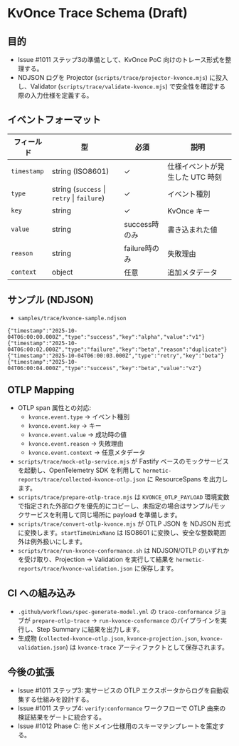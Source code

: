 # KvOnce Trace Schema (Draft)

## 目的
- Issue #1011 ステップ3の準備として、KvOnce PoC 向けのトレース形式を整理する。
- NDJSON ログを Projector (`scripts/trace/projector-kvonce.mjs`) に投入し、Validator (`scripts/trace/validate-kvonce.mjs`) で安全性を確認する際の入力仕様を定義する。

## イベントフォーマット
| フィールド | 型 | 必須 | 説明 |
|------------|----|------|------|
| `timestamp` | string (ISO8601) | ✓ | 仕様イベントが発生した UTC 時刻 |
| `type` | string (`success` \| `retry` \| `failure`) | ✓ | イベント種別 |
| `key` | string | ✓ | KvOnce キー |
| `value` | string | success時のみ | 書き込まれた値 |
| `reason` | string | failure時のみ | 失敗理由 |
| `context` | object | 任意 | 追加メタデータ |

## サンプル (NDJSON)
- `samples/trace/kvonce-sample.ndjson`

```ndjson
{"timestamp":"2025-10-04T06:00:00.000Z","type":"success","key":"alpha","value":"v1"}
{"timestamp":"2025-10-04T06:00:02.000Z","type":"failure","key":"beta","reason":"duplicate"}
{"timestamp":"2025-10-04T06:00:03.000Z","type":"retry","key":"beta"}
{"timestamp":"2025-10-04T06:00:04.000Z","type":"success","key":"beta","value":"v2"}
```

## OTLP Mapping
- OTLP span 属性との対応:
  - `kvonce.event.type` → イベント種別
  - `kvonce.event.key` → キー
  - `kvonce.event.value` → 成功時の値
  - `kvonce.event.reason` → 失敗理由
  - `kvonce.event.context` → 任意メタデータ
- `scripts/trace/mock-otlp-service.mjs` が Fastify ベースのモックサービスを起動し、OpenTelemetry SDK を利用して `hermetic-reports/trace/collected-kvonce-otlp.json` に ResourceSpans を出力します。
- `scripts/trace/prepare-otlp-trace.mjs` は `KVONCE_OTLP_PAYLOAD` 環境変数で指定された外部ログを優先的にコピーし、未指定の場合はサンプル/モックサービスを利用して同じ場所に payload を準備します。
- `scripts/trace/convert-otlp-kvonce.mjs` が OTLP JSON を NDJSON 形式に変換します。`startTimeUnixNano` は ISO8601 に変換し、安全な整数範囲外は例外扱いにします。
- `scripts/trace/run-kvonce-conformance.sh` は NDJSON/OTLP のいずれかを受け取り、Projection → Validation を実行して結果を `hermetic-reports/trace/kvonce-validation.json` に保存します。

## CI への組み込み
- `.github/workflows/spec-generate-model.yml` の `trace-conformance` ジョブが `prepare-otlp-trace` → `run-kvonce-conformance` のパイプラインを実行し、Step Summary に結果を出力します。
- 生成物 (`collected-kvonce-otlp.json`, `kvonce-projection.json`, `kvonce-validation.json`) は `kvonce-trace` アーティファクトとして保存されます。

## 今後の拡張
- Issue #1011 ステップ3: 実サービスの OTLP エクスポータからログを自動収集する仕組みを設計する。
- Issue #1011 ステップ4: `verify:conformance` ワークフローで OTLP 由来の検証結果をゲートに統合する。
- Issue #1012 Phase C: 他ドメイン仕様用のスキーマテンプレートを策定する。
